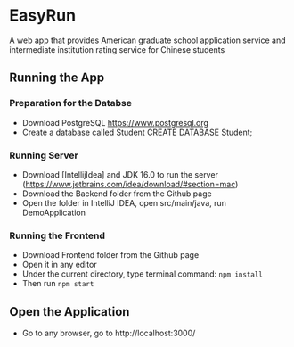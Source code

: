 # EasyRun
A web app that provides American graduate school application service and intermediate institution rating service for Chinese students

## Running the App
### Preparation for the Databse
- Download PostgreSQL
  https://www.postgresql.org
- Create a database called Student
  CREATE DATABASE Student;

### Running Server
- Download [IntellijIdea] and JDK 16.0 to run the server
 (https://www.jetbrains.com/idea/download/#section=mac)
- Download the Backend folder from the Github page
- Open the folder in IntelliJ IDEA, open src/main/java, run DemoApplication

### Running the Frontend
- Download Frontend folder from the Github page
- Open it in any editor
- Under the current directory, type terminal command: `npm install`
- Then run `npm start`

## Open the Application
- Go to any browser, go to http://localhost:3000/
